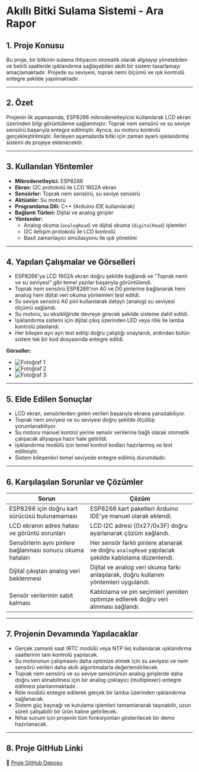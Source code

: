 # Akıllı Bitki Sulama Sistemi - Ara Rapor

## 1. Proje Konusu

Bu proje, bir bitkinin sulama ihtiyacını otomatik olarak algılayıp yönetebilen ve belirli saatlerde ışıklandırma sağlayabilen akıllı bir sistem tasarlamayı amaçlamaktadır. Projede su seviyesi, toprak nemi ölçümü ve ışık kontrolü entegre şekilde yapılmaktadır.

---

## 2. Özet

Projenin ilk aşamasında, ESP8266 mikrodenetleyicisi kullanılarak LCD ekran üzerinden bilgi görüntüleme sağlanmıştır. Toprak nem sensörü ve su seviye sensörü başarıyla entegre edilmiştir. Ayrıca, su motoru kontrolü gerçekleştirilmiştir. İlerleyen aşamalarda bitki için zaman ayarlı ışıklandırma sistemi de projeye eklenecektir.

---

## 3. Kullanılan Yöntemler

- **Mikrodenetleyici:** ESP8266  
- **Ekran:** I2C protokolü ile LCD 1602A ekran  
- **Sensörler:** Toprak nem sensörü, su seviye sensörü  
- **Aktüatör:** Su motoru  
- **Programlama Dili:** C++ (Arduino IDE kullanılarak)  
- **Bağlantı Türleri:** Dijital ve analog girişler  
- **Yöntemler:**  
  - Analog okuma (`analogRead`) ve dijital okuma (`digitalRead`) işlemleri  
  - I2C iletişim protokolü ile LCD kontrolü  
  - Basit zamanlayıcı simülasyonu ile ışık yönetimi  

---

## 4. Yapılan Çalışmalar ve Görselleri

- ESP8266'ya LCD 1602A ekran doğru şekilde bağlandı ve "Toprak nemi ve su seviyesi" gibi temel yazılar başarıyla görüntülendi.  
- Toprak nem sensörü ESP8266'nın A0 ve D0 pinlerine bağlanarak hem analog hem dijital veri okuma yöntemleri test edildi.  
- Su seviye sensörü A0 pini kullanılarak detaylı (analog) su seviyesi ölçümü sağlandı.  
- Su motoru, su eksikliğinde devreye girecek şekilde sisteme dahil edildi.  
- Işıklandırma sistemi için dijital çıkış üzerinden LED veya röle ile lamba kontrolü planlandı.  
- Her bileşen ayrı ayrı test edilip doğru çalıştığı onaylandı, ardından bütün sistem tek bir kod dosyasında entegre edildi.  

**Görseller:**  
- ![Fotoğraf 1](./figures/foto1.jpeg)  
- ![Fotoğraf 2](./figures/foto2.jpeg)  
- ![Fotoğraf 3](./figures/foto3.jpeg)  

---

## 5. Elde Edilen Sonuçlar

- LCD ekran, sensörlerden gelen verileri başarıyla ekrana yansıtabiliyor.  
- Toprak nem seviyesi ve su seviyesi doğru şekilde ölçülüp yorumlanabiliyor.  
- Su motoru manuel kontrol yerine sensör verilerine bağlı olarak otomatik çalışacak altyapıya hazır hale getirildi.  
- Işıklandırma modülü için temel kontrol kodları hazırlanmış ve test edilmiştir.  
- Sistem bileşenleri temel seviyede entegre edilmiş durumdadır.  

---

## 6. Karşılaşılan Sorunlar ve Çözümler

| **Sorun**                                   | **Çözüm**                                                                 |
|---------------------------------------------|---------------------------------------------------------------------------|
| ESP8266 için doğru kart sürücüsü bulunamaması | ESP8266 kart paketleri Arduino IDE'ye manuel olarak eklendi.              |
| LCD ekranın adres hatası ve görüntü sorunları | LCD I2C adresi (0x27/0x3F) doğru ayarlanarak çözüm sağlandı.              |
| Sensörlerin aynı pinlere bağlanması sonucu okuma hataları | Her sensör farklı pinlere atanarak ve doğru `analogRead` yapılacak şekilde kablolama düzenlendi. |
| Dijital çıkıştan analog veri beklenmesi      | Dijital ve analog veri okuma farkı anlaşılarak, doğru kullanım yöntemleri uygulandı. |
| Sensör verilerinin sabit kalması             | Kablolama ve pin seçimleri yeniden optimize edilerek doğru veri alınması sağlandı. |

---

## 7. Projenin Devamında Yapılacaklar

- Gerçek zamanlı saat (RTC modülü veya NTP ile) kullanılarak ışıklandırma saatlerinin tam kontrolü yapılacak.  
- Su motorunun çalışmasını daha optimize etmek için su seviyesi ve nem sensörü verileri daha akıllı algoritmalarla değerlendirilecek.  
- Toprak nem sensörü ve su seviye sensörünün analog girişlerde daha doğru veri alınabilmesi için bir analog çoklayıcı (multiplexer) entegre edilmesi planlanmaktadır.  
- Röle modülü entegre edilerek gerçek bir lamba üzerinden ışıklandırma sağlanacak.  
- Sistem güç kaynağı ve kutulama işlemleri tamamlanarak taşınabilir, uzun süreli çalışabilir bir ürün haline getirilecek.  
- Nihai sunum için projenin tüm fonksiyonları gösterilecek bir demo hazırlanacak.  

---

## 8. Proje GitHub Linki
🔗 [Proje GitHub Deposu](https://github.com/seyfettin38/AkilliBitkiSulamaSistemi)
